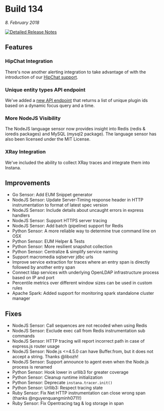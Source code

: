 # Build 134
_8. February 2018_

[![Detailed Release Notes](https://img.shields.io/badge/detailed%20release%20notes-134-brightgreen.svg)](https://docs.instana.io/releases/notes/build_134/)

## Features

### HipChat Integration

There's now another alerting integration to take advantage of with the introduction of our [HipChat support](https://docs.instana.io/ecosystem/hipchat).

### Unique entity types API endpoint

We've added a [new API endpoint](https://documenter.getpostman.com/view/1527374/instana-api/2TqWQh#6534d5a0-3776-eb53-734d-d7f77124636f) that returns a list of unique plugin ids based on a dynamic focus query and a time.

### More NodeJS Visibility

The NodeJS language sensor now provides insight into Redis (redis & ioredis packages) and MySQL (mysql2 package).  The language sensor has also been licensed under the MIT License.

### XRay Integration

We've included the ability to collect XRay traces and integrate them into Instana.

## Improvements

* Go Sensor: Add EUM Snippet generator
* NodeJS Sensor: Update Server-Timing response header in HTTP instrumentation to format of latest spec version
* NodeJS Sensor: Include details about uncaught errors in express handlers
* NodeJS Sensor: Support HTTPS server tracing
* NodeJS Sensor: Add batch (pipeline) support for Redis
* Python Sensor: A more reliable way to determine true command line on OSX
* Python Sensor: EUM Helper & Tests
* Python Sensor: More resilient snapshot collection
* Python Sensor: Centralize & simplify service naming
* Support macromedia sqlserver jdbc urls
* Improve service extraction for traces where an entry span is directly followed by another entry span
* Connect ldap services with underlying OpenLDAP infrastructure process based on IP and port
* Percentile metrics over different window sizes can be used in custom rules
* Apache Spark: Added support for monitoring spark standalone cluster manager

## Fixes

* NodeJS Sensor: Call sequences are not recoded when using Redis
* NodeJS Sensor: Exclude exec call from Redis instrumentation sub commands
* NodeJS Sensor: HTTP tracing will report incorrect path in case of express.js router usage
* NodeJS Sensor: Node.js <=4.5.0 can have Buffer.from, but it does not accept a string. Thanks @libozh!
* NodeJS Sensor: Support announce to agent even when the Node.js process is renamed
* Python Sensor: Hook lower in urllib3 for greater coverage
* Python Sensor: Cleanup runtime initialization
* Python Sensor: Deprecate `instana.tracer.init()`
* Python Sensor: Urllib3: Respect tracing state
* Ruby Sensor: Fix Net HTTP instrumentation can close wrong span (thanks @nguyenquangminh0711!)
* Ruby Sensor: Fix Opentracing tag & log storage in span
